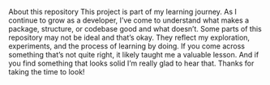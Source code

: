 About this repository
This project is part of my learning journey. As I continue to grow as a developer, I’ve come to understand what makes a package, structure, or codebase good and what doesn’t.
Some parts of this repository may not be ideal and that’s okay. They reflect my exploration, experiments, and the process of learning by doing. If you come across something that’s not quite right, it likely taught me a valuable lesson. And if you find something that looks solid I’m really glad to hear that.
Thanks for taking the time to look!

